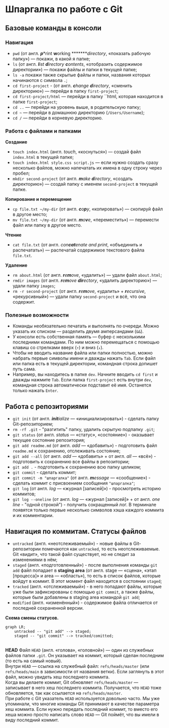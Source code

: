 # Шпаргалка по работе с Git  
## Базовые команды в консоли  
### Навигация  
- `pwd` (от англ. ***p****rint ****w****orking ********directory*, «показать рабочую папку») — покажи, в какой я папке;  
- `ls` (от англ. ***l****ist ****d****irectory ****c****ontents*, «отобразить содержимое директории») — покажи файлы и папки в текущей папке;  
- `ls -a` покажи также скрытые файлы и папки, названия которых начинаются с символа `.`;  
- `cd first-project` - (от англ. ***c****hange ****d****irectory*, «сменить директорию») — перейди в папку `first-project`;  
- `cd first-project/html` — перейди в папку ``html, которая находится в папке `first-project`;  
- `cd ..` — перейди на уровень выше, в родительскую папку;  
- `cd ~` — перейди в домашнюю директорию (`/Users/Username`);  
- `cd /` — перейди в корневую директорию.

### Работа с файлами и папками
**Создание**  
- `touch index.html` (англ. *touch*, «коснуться») — создай файл `index.html` в текущей папке;
- `touch index.html style.css script.js` — если нужно создать сразу несколько файлов, можно напечатать их имена в одну строку через пробел;
- `mkdir second-project` (от англ. ***m****ake ****d****irectory*, «создать директорию») — создай папку с именем `second-project` в текущей папке.

**Копирование и перемещение**  
- `cp file.txt ~/my-dir` (от англ. ***c****o****p****y*, «копировать») — скопируй файл в другое место;
- `mv file.txt ~/my-dir` (от англ. ***m****o****v****e*, «переместить») — перемести файл или папку в другое место.

**Чтение**  
- `cat file.txt` (от англ. *con****cat****enate and print*, «объединить и распечатать») — распечатай содержимое текстового файла `file.txt`.

**Удаление**
- `rm about.html` (от англ. ***r****e****m****ove*, «удалить») — удали файл `about.html`;
- `rmdir images` (от англ. ***r****e****m****ove ****dir****ectory*, «удалить директорию») — удали папку `images`;
- `rm -r second-project` (от англ. ***r****e****m****ove*, «удалить» + ***r****ecursive*, «рекурсивный») — удали папку `second-project` и всё, что она содержит.

### Полезные возможности
- Команды необязательно печатать и выполнять по очереди. Можно указать их списком — разделить двумя амперсандами (`&&`).  
- У консоли есть собственная память — буфер с несколькими последними командами. По ним можно перемещаться с помощью клавиш со стрелками вверх (`↑`) и вниз (`↓`).  
- Чтобы не вводить название файла или папки полностью, можно набрать первые символы имени и дважды нажать `Tab`. Если файл или папка есть в текущей директории, командная строка допишет путь сама.  
- Например, вы находитесь в папке `dev`. Начните вводить `cd first` и дважды нажмите `Tab`. Если папка `first-project` есть внутри `dev`, командная строка автоматически подставит её имя. Останется только нажать `Enter`.


## Работа с репозиториями
- `git init` (от англ. ***init****ialize* — «инициализировать») - сделать папку Git-репозиторием;  
- `rm -rf .git` - "разгитить" папку, удалить скрытую подпапку `.git`;  
- `git status` (от англ. *status* — «статус», «состояние») - оказывает текущее состояние репозитория;  
- `git add readme.md` (от англ. *add* — «добавить») - подготовить файл `readme.md` к сохранению, отслеживать состояние;  
- `git add --all` (от англ. *add* — «добавить» + от англ. *all* — «всё») - подготовить к сохранению все файлы в репозитории;  
- `git add .` - подготовить к сохранению всю папку целиком;  
- `git commit` - сделать коммит;  
- `git commit -m "шпаргалка"` (от англ. ***m****essage* — «сообщение») - сделать коммит с присвоением сообщения `"шпаргалка"`;  
- `git log` (от англ. *log* — «журнал [записей]») - просмотреть историю коммитов;  
- `git log --oneline` (от англ. *log* — «журнал [записей]» + от англ. *one line* - "одной строкой") - получить сокращенный лог. В терминале появятся только первые несколько символов хэша каждого коммита и их комментарии.


## Навигация по коммитам. Статусы файлов
- `untracked` (англ. «неотслеживаемый») - новые файлы в Git-репозитории помечаются как `untracked`, то есть неотслеживаемые. Git «видит», что такой файл существует, но не следит за изменениями в нём;  
- `staged` (англ. «подготовленный») - после выполнения команды `git add` файл попадает в **staging area** (от англ. stage — «сцена», «этап [процесса]» и area — «область»), то есть в список файлов, которые войдут в коммит. В этот момент файл находится в состоянии `staged`;  
- `tracked` (англ. «отслеживаемый») - в него попадают файлы, которые уже были зафиксированы с помощью `git commit`, а также файлы, которые были добавлены в staging area командой `git add`;  
- `modified` (англ. «изменённый») - содержимое файла отличается от последней сохраненной версии.

**Схема смены статусов.**  
```mermaid
graph LR;
	untracked -- "git add" --> staged;
	staged -- "git commit" --> tracked/comitted;
```

## 
**HEAD**
Файл `HEAD` (англ. «голова», «головной») — один из служебных файлов папки `.git`. Он указывает на коммит, который сделан последним (то есть на самый новый).  
Внутри `HEAD` — ссылка на служебный файл: `refs/heads/master` (или `refs/heads/main` в зависимости от названия ветки). Если заглянуть в этот файл, можно увидеть хеш последнего коммита.  
Когда вы делаете коммит, Git обновляет `refs/heads/master` — записывает в него хеш последнего коммита. Получается, что `HEAD` тоже обновляется, так как ссылается на `refs/heads/master`.  
При работе с Git указатель `HEAD` используется довольно часто. Мы уже упоминали, что многие команды Git принимают в качестве параметра хеш коммита. Если нужно передать последний коммит, то вместо его хеша можно просто написать слово `HEAD` — Git поймёт, что вы имели в виду последний коммит.